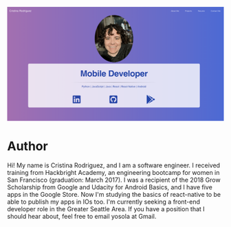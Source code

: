 ![Screenshoot](https://github.com/Yosolita1978/MyPortafolio_React/blob/main/public/Website.png?raw=true)

# Author

Hi! My name is Cristina Rodriguez, and I am a software engineer. I received training from Hackbright Academy, an engineering bootcamp for women in San Francisco (graduation: March 2017). I was a recipient of the 2018 Grow Scholarship from Google and Udacity for Android Basics, and I have five apps in the Google Store. Now I'm studying the basics of react-native to be able to publish my apps in IOs too. I'm currently seeking a front-end developer role in the Greater Seattle Area. If you have a position that I should hear about, feel free to email yosola at Gmail.
